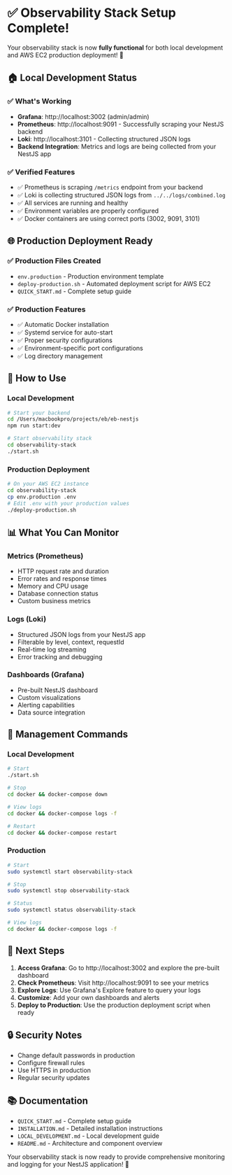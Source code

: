 # ✅ Observability Stack Setup Complete!

Your observability stack is now **fully functional** for both local development and AWS EC2 production deployment! 🎉

## 🏠 Local Development Status

### ✅ What's Working
- **Grafana**: http://localhost:3002 (admin/admin)
- **Prometheus**: http://localhost:9091 - Successfully scraping your NestJS backend
- **Loki**: http://localhost:3101 - Collecting structured JSON logs
- **Backend Integration**: Metrics and logs are being collected from your NestJS app

### ✅ Verified Features
- ✅ Prometheus is scraping `/metrics` endpoint from your backend
- ✅ Loki is collecting structured JSON logs from `../../logs/combined.log`
- ✅ All services are running and healthy
- ✅ Environment variables are properly configured
- ✅ Docker containers are using correct ports (3002, 9091, 3101)

## 🌐 Production Deployment Ready

### ✅ Production Files Created
- `env.production` - Production environment template
- `deploy-production.sh` - Automated deployment script for AWS EC2
- `QUICK_START.md` - Complete setup guide

### ✅ Production Features
- ✅ Automatic Docker installation
- ✅ Systemd service for auto-start
- ✅ Proper security configurations
- ✅ Environment-specific port configurations
- ✅ Log directory management

## 🚀 How to Use

### Local Development
```bash
# Start your backend
cd /Users/macbookpro/projects/eb/eb-nestjs
npm run start:dev

# Start observability stack
cd observability-stack
./start.sh
```

### Production Deployment
```bash
# On your AWS EC2 instance
cd observability-stack
cp env.production .env
# Edit .env with your production values
./deploy-production.sh
```

## 📊 What You Can Monitor

### Metrics (Prometheus)
- HTTP request rate and duration
- Error rates and response times
- Memory and CPU usage
- Database connection status
- Custom business metrics

### Logs (Loki)
- Structured JSON logs from your NestJS app
- Filterable by level, context, requestId
- Real-time log streaming
- Error tracking and debugging

### Dashboards (Grafana)
- Pre-built NestJS dashboard
- Custom visualizations
- Alerting capabilities
- Data source integration

## 🔧 Management Commands

### Local Development
```bash
# Start
./start.sh

# Stop
cd docker && docker-compose down

# View logs
cd docker && docker-compose logs -f

# Restart
cd docker && docker-compose restart
```

### Production
```bash
# Start
sudo systemctl start observability-stack

# Stop
sudo systemctl stop observability-stack

# Status
sudo systemctl status observability-stack

# View logs
cd docker && docker-compose logs -f
```

## 🎯 Next Steps

1. **Access Grafana**: Go to http://localhost:3002 and explore the pre-built dashboard
2. **Check Prometheus**: Visit http://localhost:9091 to see your metrics
3. **Explore Logs**: Use Grafana's Explore feature to query your logs
4. **Customize**: Add your own dashboards and alerts
5. **Deploy to Production**: Use the production deployment script when ready

## 🔒 Security Notes

- Change default passwords in production
- Configure firewall rules
- Use HTTPS in production
- Regular security updates

## 📚 Documentation

- `QUICK_START.md` - Complete setup guide
- `INSTALLATION.md` - Detailed installation instructions
- `LOCAL_DEVELOPMENT.md` - Local development guide
- `README.md` - Architecture and component overview

Your observability stack is now ready to provide comprehensive monitoring and logging for your NestJS application! 🚀

